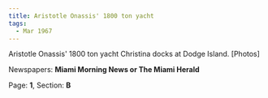 ```yaml
---  
title: Aristotle Onassis' 1800 ton yacht  
tags:  
  - Mar 1967  
---  
```

  
Aristotle Onassis' 1800 ton yacht Christina docks at Dodge Island. [Photos]  
  
Newspapers: **Miami Morning News or The Miami Herald**  
  
Page: **1**, Section: **B** 
